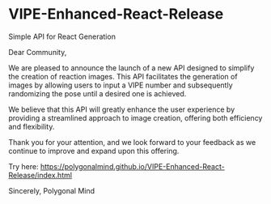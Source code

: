# VIPE-Enhanced-React-Release
Simple API for React Generation

Dear Community,

We are pleased to announce the launch of a new API designed to simplify the creation of reaction images. This API facilitates the generation of images by allowing users to input a VIPE number and subsequently randomizing the pose until a desired one is achieved.

We believe that this API will greatly enhance the user experience by providing a streamlined approach to image creation, offering both efficiency and flexibility.

Thank you for your attention, and we look forward to your feedback as we continue to improve and expand upon this offering.

Try here: https://polygonalmind.github.io/VIPE-Enhanced-React-Release/index.html

Sincerely,
Polygonal Mind
